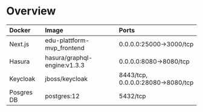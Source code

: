 # Overview

| Docker        | Image                           | Ports                             |
| :------------ | :------------------------------ | :-------------------------------- |
| Next.js       |  edu-plattform-mvp_frontend     | 0.0.0.0:25000->3000/tcp           |
| Hasura        |  hasura/graphql-engine:v1.3.3   | 0.0.0.0:8080->8080/tcp            |
| Keycloak      |  jboss/keycloak                 | 8443/tcp, 0.0.0.0:28080->8080/tcp |
| Posgres DB    |  postgres:12                    | 5432/tcp                          |

